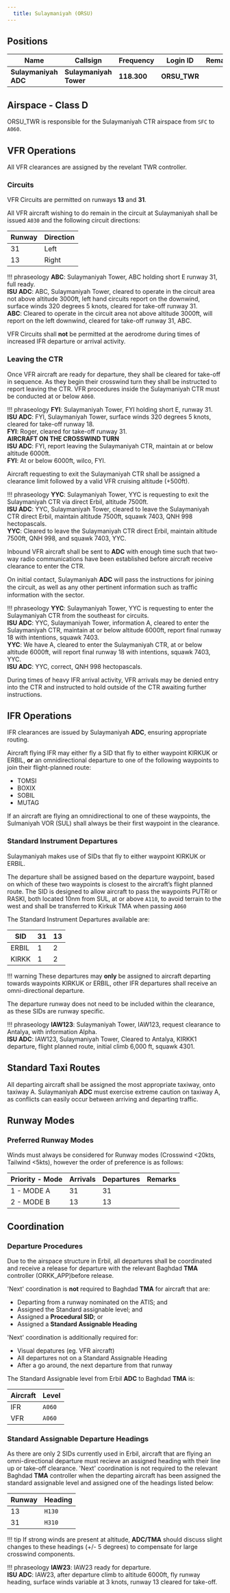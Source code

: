 ```yaml
---
  title: Sulaymaniyah (ORSU)
---
```


## Positions

|    Name   | Callsign	| Frequency | Login ID | Remarks |
| --------- | --------	| ---------	| -------- | ------- |
| **Sulaymaniyah ADC** | **Sulaymaniyah Tower** | **118.300** | **ORSU_TWR** | |

## Airspace - Class D

ORSU_TWR is responsible for the Sulaymaniyah CTR airspace from `SFC` to `A060`.

## VFR Operations
All VFR clearances are assigned by the revelant TWR controller.

### Circuits
VFR Circuits are permitted on runways **13** and **31**.

All VFR aircraft wishing to do remain in the circuit at Sulaymaniyah shall be issued `A030` and the following circuit directions:

| Runway | Direction |
| ------ | --------- |
|   31   |    Left   |
|   13   |   Right   |

!!! phraseology
    **ABC**: Sulaymaniyah Tower, ABC holding short E runway 31, full ready.    
    **ISU ADC**: ABC, Sulaymaniyah Tower, cleared to operate in the circuit area not above altitude 3000ft, left hand circuits report on the downwind, surface winds 320 degrees 5 knots, cleared for take-off runway 31.  
    **ABC**: Cleared to operate in the circuit area not above altitude 3000ft, will report on the left downwind, cleared for take-off runway 31, ABC.  

VFR Circuits shall **not** be permitted at the aerodrome during times of increased IFR departure or arrival activity.

### Leaving the CTR
Once VFR aircraft are ready for departure, they shall be cleared for take-off in sequence. As they begin their crosswind turn they shall be instructed to report leaving the CTR. VFR procedures inside the Sulaymaniyah CTR must be conducted at or below `A060`.

!!! phraseology
    **FYI**: Sulaymaniyah Tower, FYI holding short E, runway 31.  
    **ISU ADC**: FYI, Sulaymaniyah Tower, surface winds 320 degrees 5 knots, cleared for take-off runway 18.  
    **FYI**: Roger, cleared for take-off runway 31.  
    **AIRCRAFT ON THE CROSSWIND TURN**  
    **ISU ADC**: FYI, report leaving the Sulaymaniyah CTR, maintain at or below altitude 6000ft.  
    **FYI**: At or below 6000ft, wilco, FYI.

Aircraft requesting to exit the Sulaymaniyah CTR shall be assigned a clearance limit followed by a valid VFR cruising altitude (+500ft).

!!! phraseology
    **YYC**: Sulaymaniyah Tower, YYC is requesting to exit the Sulaymaniyah CTR via direct Erbil, altitude 7500ft.  
    **ISU ADC**: YYC, Sulaymaniyah Tower, cleared to leave the Sulaymaniyah CTR direct Erbil, maintain altitude 7500ft, squawk 7403, QNH 998 hectopascals.  
    **YYC**: Cleared to leave the Sulaymaniyah CTR direct Erbil, maintain altitude 7500ft, QNH 998, and squawk 7403, YYC.

Inbound VFR aircraft shall be sent to **ADC** with enough time such that two-way
radio communications have been established before aircraft receive clearance to enter the CTR.

On initial contact, Sulaymaniyah **ADC** will pass the instructions for joining the circuit, as well as any other pertinent information such as traﬃc information with the sector.

!!! phraseology
    **YYC**: Sulaymaniyah Tower, YYC is requesting to enter the Sulaymaniyah CTR from the southeast for circuits.     
    **ISU ADC**: YYC, Sulaymaniyah Tower, information A, cleared to enter the Sulaymaniyah CTR, maintain at or below altitude 6000ft, report final runway 18 with intentions, squawk 7403.  
    **YYC**: We have A, cleared to enter the Sulaymaniyah CTR, at or below altitude 6000ft, will report final runway 18 with intentions, squawk 7403, YYC.   
    **ISU ADC**: YYC, correct, QNH 998 hectopascals.    

During times of heavy IFR arrival activity, VFR arrivals may be denied entry into the CTR and instructed to hold outside of the CTR awaiting further instructions.

## IFR Operations
IFR clearances are issued by Sulaymaniyah **ADC**, ensuring appropriate routing.

Aircraft flying IFR may either fly a SID that fly to either waypoint KIRKUK or ERBIL, **or** an omnidirectional departure to one of the following waypoints to join their flight-planned route:  
- TOMSI  
- BOXIX  
- SOBIL  
- MUTAG  

If an aircraft are flying an omnidirectional to one of these waypoints, the Sulmaniyah VOR (SUL) shall always be their first waypoint in the clearance.

### Standard Instrument Departures
Sulaymaniyah makes use of SIDs that fly to either waypoint KIRKUK or ERBIL.

The departure shall be assigned based on the departure waypoint, based on which of these two waypoints is closest to the aircraft’s flight planned route. The SID is designed to allow aircraft to pass the waypoints PUTRI or RASKI, both located 10nm from SUL, at or above `A110`, to avoid terrain to the west and shall be transferred to Kirkuk TMA when passing `A060`

The Standard Instrument Departures available are:

|   SID   | 31|13 | 
| ------- | - | - |
|  ERBIL  | 1 | 2 |
|  KIRKK  | 1 | 2 |

!!! warning
    These departures may **only** be assigned to aircraft departing towards waypoints KIRKUK or ERBIL, other IFR departures shall receive an omni-directional departure.

The departure runway does not need to be included within the clearance, as these SIDs are runway specific.

!!! phraseology
    **IAW123**: Sulaymaniyah Tower, IAW123, request clearance to Antalya, with information Alpha.  
    **ISU ADC**: IAW123, Sulaymaniyah Tower, Cleared to Antalya, KIRKK1 departure, flight planned route, initial climb 6,000 ft, squawk 4301. 


## Standard Taxi Routes
All departing aircraft shall be assigned the most appropriate taxiway, onto taxiway A. Sulaymaniyah **ADC** must exercise extreme caution on taxiway A, as conflicts can easily occur between arriving and departing traffic.

## Runway Modes
### Preferred Runway Modes
Winds must always be considered for Runway modes (Crosswind <20kts, Tailwind <5kts), however the order of preference is as follows:

| Priority - Mode | Arrivals | Departures | Remarks |
| --------------- | -------- | ---------- | ------- |
| 1 - MODE A | 31 | 31 | |
| 2 - MODE B | 13 | 13 | |

## Coordination

### Departure Procedures
Due to the airspace structure in Erbil, all departures shall be coordinated and receive a release for departure with the relevant Baghdad **TMA** controller (ORKK_APP)before release.

'Next' coordination is **not** required to Baghdad **TMA** for aircraft that are:

- Departing from a runway nominated on the ATIS; and
- Assigned the Standard assignable level; and
- Assigned a **Procedural SID**; or
- Assigned a **Standard Assignable Heading**

'Next' coordination is additionally required for:

- Visual depatures (eg. VFR aircraft)
- All departures not on a Standard Assignable Heading
- After a go around, the next departure from that runway

The Standard Assignable level from Erbil **ADC** to Baghdad **TMA** is:

| Aircraft | Level |
| -------- | ----- |
| IFR | `A060` |
| VFR | `A060` |

### Standard Assignable Departure Headings
As there are only 2 SIDs currently used in Erbil, aircraft that are flying an omni-directional departure must recieve an assigned heading with their line up or take-off clearance. 'Next' coordination is not required to the relevant Baghdad **TMA** controller when the departing aircraft has been assigned the standard assignable level and assigned one of the headings listed below:

| Runway | Heading |
| ------ | ------- |
| 13 | `H130` |
| 31 | `H310` |

!!! tip
    If strong winds are present at altitude, **ADC/TMA** should discuss slight changes to these headings (+/- 5 degrees) to compensate for large crosswind components.

!!! phraseology
    **IAW23**: IAW23 ready for departure.  
    **ISU ADC**: IAW23, after departure climb to altitude 6000ft, fly runway heading, surface winds variable at 3 knots, runway 13 cleared for take-off.


